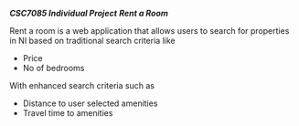 ***CSC7085 Individual Project***
***Rent a Room***

Rent a room is a web application that allows users to search for properties in NI based on traditional search criteria like
- Price
- No of bedrooms

With enhanced search criteria such as
- Distance to user selected amenities
- Travel time to amenities

